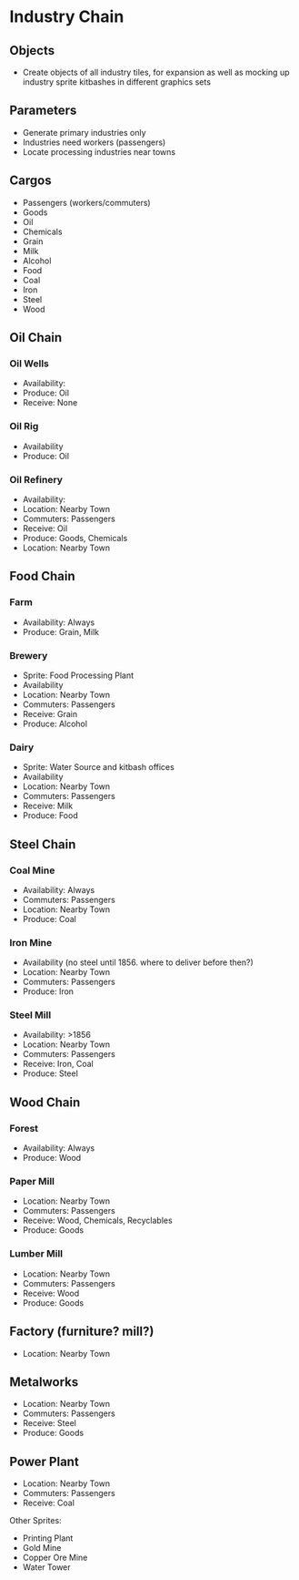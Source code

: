 # Industry Chain

## Objects
* Create objects of all industry tiles, for expansion as well as mocking up industry sprite kitbashes in different graphics sets

## Parameters
* Generate primary industries only
* Industries need workers (passengers)
* Locate processing industries near towns

## Cargos

* Passengers (workers/commuters)
* Goods
* Oil
* Chemicals
* Grain
* Milk
* Alcohol
* Food
* Coal
* Iron
* Steel
* Wood

## Oil Chain

### Oil Wells
* Availability:		
* Produce: 			Oil
* Receive: 			None

### Oil Rig
* Availability		
* Produce: 			Oil

### Oil Refinery
* Availability:		
* Location:			Nearby Town
* Commuters: 		Passengers
* Receive: 			Oil
* Produce: 			Goods, Chemicals
* Location: 		Nearby Town

## Food Chain

### Farm 
* Availability:		Always
* Produce: 			Grain, Milk

### Brewery
* Sprite: Food Processing Plant
* Availability		
* Location:			Nearby Town
* Commuters:		Passengers
* Receive: 			Grain
* Produce: 			Alcohol

### Dairy
* Sprite: 			Water Source and kitbash offices
* Availability		
* Location:			Nearby Town
* Commuters:		Passengers
* Receive: 			Milk
* Produce:			Food

## Steel Chain

### Coal Mine
* Availability:		Always
* Commuters: 		Passengers
* Location:			Nearby Town
* Produce: 			Coal

### Iron Mine
* Availability		(no steel until 1856. where to deliver before then?)
* Location:			Nearby Town
* Commuters: 		Passengers
* Produce: Iron

### Steel Mill
* Availability:		>1856
* Location:			Nearby Town
* Commuters: 		Passengers
* Receive: 			Iron, Coal
* Produce: 			Steel 

## Wood Chain

### Forest
* Availability:		Always
* Produce: 			Wood

### Paper Mill
* Location:			Nearby Town
* Commuters: 		Passengers
* Receive: 			Wood, Chemicals, Recyclables
* Produce: 			Goods

### Lumber Mill
* Location:			Nearby Town
* Commuters:	Passengers
* Receive:			Wood
* Produce:			Goods


## Factory (furniture? mill?)
* Location:			Nearby Town

## Metalworks
* Location:			Nearby Town
* Commuters:		Passengers
* Receive:			Steel
* Produce:			Goods


## Power Plant
* Location:			Nearby Town
* Commuters: 		Passengers
* Receive: 			Coal




Other Sprites:

* Printing Plant
* Gold Mine
* Copper Ore Mine
* Water Tower
